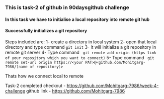 ### This is task-2 of github in 90daysgithub challenge
#### In this task we have to initialise a local repository into remote git hub

#### Successfully initializes a git repository
Steps included are:
1- create a directory in local system
2- open that local directory and type command ` git init `
3- It will initialize a git repository in remote git server 
4- Type command ` git remote add origin (https link of your repository which you want to connect)`
5- Type command ` git remote set-url origin https://<your PAT>@<github.com/Mohitgarg-7986/(name of repository)>`

Thats how we connect local to remote

Task-2 completed
checkout - https://github.com/Mohitgarg-7986/week-4-challenge
github link - https://github.com/Mohitgarg-7986

